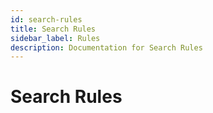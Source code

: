 ```yaml
---
id: search-rules
title: Search Rules
sidebar_label: Rules
description: Documentation for Search Rules
---
```


# Search Rules
